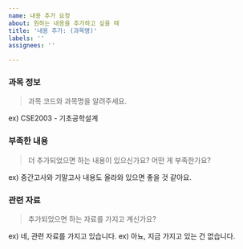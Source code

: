 ```yaml
---
name: 내용 추가 요청
about: 원하는 내용을 추가하고 싶을 때
title: '내용 추가: (과목명)'
labels: ''
assignees: ''

---
```


### 과목 정보
> 과목 코드와 과목명을 알려주세요.

ex) CSE2003 - 기초공학설계

### 부족한 내용
> 더 추가되었으면 하는 내용이 있으신가요? 어떤 게 부족한가요?

ex)  중간고사와 기말고사 내용도 올라와 있으면 좋을 것 같아요.

### 관련 자료
> 추가되었으면 하는 자료를 가지고 계신가요?

ex) 네, 관련 자료를 가지고 있습니다.
ex) 아뇨, 지금 가지고 있는 건 없습니다.
